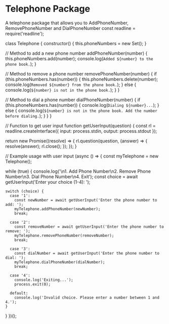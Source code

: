 # Telephone Package
 A telephone package that allows you to AddPhoneNumber, RemovePhoneNumber and DialPhoneNumber
const readline = require('readline');

class Telephone {
  constructor() {
    this.phoneNumbers = new Set();
  }

  // Method to add a new phone number
  addPhoneNumber(number) {
    this.phoneNumbers.add(number);
    console.log(`Added ${number} to the phone book.`);
  }

  // Method to remove a phone number
  removePhoneNumber(number) {
    if (this.phoneNumbers.has(number)) {
      this.phoneNumbers.delete(number);
      console.log(`Removed ${number} from the phone book.`);
    } else {
      console.log(`${number} is not in the phone book.`);
    }
  }

  // Method to dial a phone number
  dialPhoneNumber(number) {
    if (this.phoneNumbers.has(number)) {
      console.log(`Dialing ${number}...`);
    } else {
      console.log(`${number} is not in the phone book. Add the number before dialing.`);
    }
  }
}

// Function to get user input
function getUserInput(question) {
  const rl = readline.createInterface({
    input: process.stdin,
    output: process.stdout
  });

  return new Promise((resolve) => {
    rl.question(question, (answer) => {
      resolve(answer);
      rl.close();
    });
  });
}

// Example usage with user input
(async () => {
  const myTelephone = new Telephone();

  while (true) {
    console.log('\n1. Add Phone Number\n2. Remove Phone Number\n3. Dial Phone Number\n4. Exit');
    const choice = await getUserInput('Enter your choice (1-4): ');

    switch (choice) {
      case '1':
        const newNumber = await getUserInput('Enter the phone number to add: ');
        myTelephone.addPhoneNumber(newNumber);
        break;

      case '2':
        const removeNumber = await getUserInput('Enter the phone number to remove: ');
        myTelephone.removePhoneNumber(removeNumber);
        break;

      case '3':
        const dialNumber = await getUserInput('Enter the phone number to dial: ');
        myTelephone.dialPhoneNumber(dialNumber);
        break;

      case '4':
        console.log('Exiting...');
        process.exit(0);

      default:
        console.log('Invalid choice. Please enter a number between 1 and 4.');
    }
  }
})();


